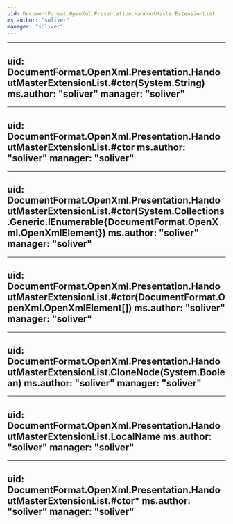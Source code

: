```yaml
---
uid: DocumentFormat.OpenXml.Presentation.HandoutMasterExtensionList
ms.author: "soliver"
manager: "soliver"
---
```


---
uid: DocumentFormat.OpenXml.Presentation.HandoutMasterExtensionList.#ctor(System.String)
ms.author: "soliver"
manager: "soliver"
---

---
uid: DocumentFormat.OpenXml.Presentation.HandoutMasterExtensionList.#ctor
ms.author: "soliver"
manager: "soliver"
---

---
uid: DocumentFormat.OpenXml.Presentation.HandoutMasterExtensionList.#ctor(System.Collections.Generic.IEnumerable{DocumentFormat.OpenXml.OpenXmlElement})
ms.author: "soliver"
manager: "soliver"
---

---
uid: DocumentFormat.OpenXml.Presentation.HandoutMasterExtensionList.#ctor(DocumentFormat.OpenXml.OpenXmlElement[])
ms.author: "soliver"
manager: "soliver"
---

---
uid: DocumentFormat.OpenXml.Presentation.HandoutMasterExtensionList.CloneNode(System.Boolean)
ms.author: "soliver"
manager: "soliver"
---

---
uid: DocumentFormat.OpenXml.Presentation.HandoutMasterExtensionList.LocalName
ms.author: "soliver"
manager: "soliver"
---

---
uid: DocumentFormat.OpenXml.Presentation.HandoutMasterExtensionList.#ctor*
ms.author: "soliver"
manager: "soliver"
---
